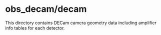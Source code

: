 obs_decam/decam
===============

This directory contains DECam camera geometry data including amplifier info tables for each detector.
